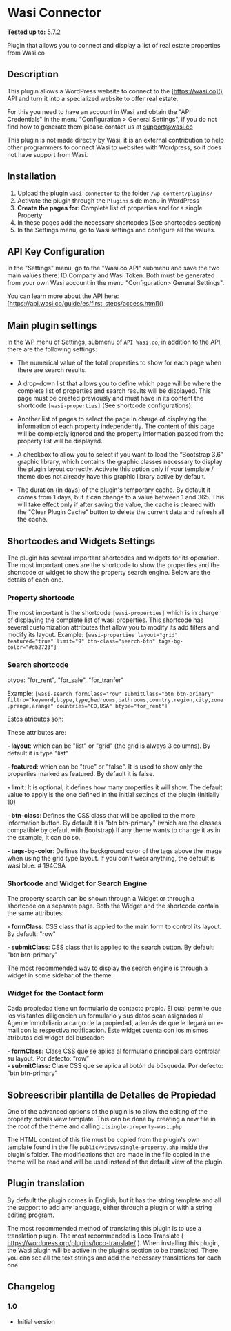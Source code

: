 # Wasi Connector #
**Tested up to:** 5.7.2

Plugin that allows you to connect and display a list of real estate properties from Wasi.co

## Description ##

This plugin allows a WordPress website to connect to the [https://wasi.co]() API and turn it into a specialized website to offer real estate.

For this you need to have an account in Wasi and obtain the "API Credentials" in the menu "Configuration > General Settings", if you do not find how to generate them please contact us at [support@wasi.co]()

This plugin is not made directly by Wasi, it is an external contribution to help other programmers to connect Wasi to websites with Wordpress, so it does not have support from Wasi.


## Installation ##

1. Upload the plugin `wasi-connector` to the folder `/wp-content/plugins/`
2. Activate the plugin through the `Plugins` side menu in WordPress
3. **Create the pages for**: Complete list of properties and for a single Property
4. In these pages add the necessary shortcodes (See shortcodes section)
5. In the Settings menu, go to Wasi settings and configure all the values.


## API Key Configuration ##

In the "Settings" menu, go to the "Wasi.co API" submenu and save the two main values there: ID Company and Wasi Token. Both must be generated from your own Wasi account in the menu "Configuration> General Settings".

You can learn more about the API here: [https://api.wasi.co/guide/es/first_steps/access.html]()


## Main plugin settings ##

In the WP menu of Settings, submenu of `API Wasi.co`, in addition to the API, there are the following settings:

- The numerical value of the total properties to show for each page when there are search results.

- A drop-down list that allows you to define which page will be where the complete list of properties and search results will be displayed. This page must be created previously and must have in its content the shortcode `[wasi-properties]` (See shortcode configurations).

- Another list of pages to select the page in charge of displaying the information of each property independently. The content of this page will be completely ignored and the property information passed from the property list will be displayed.
- A checkbox to allow you to select if you want to load the “Bootstrap 3.6” graphic library, which contains the graphic classes necessary to display the plugin layout correctly. Activate this option only if your template / theme does not already have this graphic library active by default.
- The duration (in days) of the plugin's temporary cache. By default it comes from 1 days, but it can change to a value between 1 and 365. This will take effect only if after saving the value, the cache is cleared with the "Clear Plugin Cache" button to delete the current data and refresh all the cache.

## Shortcodes and Widgets Settings ##

The plugin has several important shortcodes and widgets for its operation. The most important ones are the shortcode to show the properties and the shortcode or widget to show the property search engine. Below are the details of each one.


### Property shortcode ###

The most important is the shortcode `[wasi-properties]` which is in charge of displaying the complete list of wasi properties. This shortcode has several customization attributes that allow you to modify its add filters and modify its layout.
Example: `[wasi-properties layout="grid" featured="true" limit="9" btn-class="search-btn" tags-bg-color="#db2723"]`

### Search shortcode ###
btype: "for_rent", "for_sale", "for_tranfer"

Example:
`[wasi-search formClass="row" submitClass="btn btn-primary" filtro="keyword,btype,type,bedrooms,bathrooms,country,region,city,zone,prange,arange" countries="CO,USA" btype="for_rent"]`


Estos atributos son:

These attributes are:

**- layout**: which can be "list" or "grid" (the grid is always 3 columns). By default it is type "list"

**- featured**: which can be "true" or "false". It is used to show only the properties marked as featured. By default it is false.

**- limit**: It is optional, it defines how many properties it will show. The default value to apply is the one defined in the initial settings of the plugin (Initially 10)

**- btn-class**: Defines the CSS class that will be applied to the more information button. By default it is "btn btn-primary" (which are the classes compatible by default with Bootstrap) If any theme wants to change it as in the example, it can do so.

**- tags-bg-color**: Defines the background color of the tags above the image when using the grid type layout. If you don't wear anything, the default is wasi blue: # 194C9A


### Shortcode and Widget for Search Engine ###

The property search can be shown through a Widget or through a shortcode on a separate page. Both the Widget and the shortcode contain the same attributes:

**- formClass**: CSS class that is applied to the main form to control its layout. By default: "row"

**- submitClass**: CSS class that is applied to the search button. By default: "btn btn-primary"

The most recommended way to display the search engine is through a widget in some sidebar of the theme.

### Widget for the Contact form ###

Cada propiedad tiene un formulario de contacto propio. El cual permite que los visitantes diligencien un formulario y sus datos sean asignados al Agente Inmobiliario a cargo de la propiedad, además de que le llegará un e-mail con la respectiva notificación.
Este widget cuenta con los mismos atributos del widget del buscador:

**- formClass:** Clase CSS que se aplica al formulario principal para controlar su layout. Por defecto: “row”  
**- submitClass:** Clase CSS que se aplica al botón de búsqueda. Por defecto: “btn btn-primary”

## Sobreescribir plantilla de Detalles de Propiedad ##

One of the advanced options of the plugin is to allow the editing of the property details view template. This can be done by creating a new file in the root of the theme and calling `itsingle-property-wasi.php`

The HTML content of this file must be copied from the plugin's own template found in the file `public/views/single-property.php` inside the plugin's folder. The modifications that are made in the file copied in the theme will be read and will be used instead of the default view of the plugin.

## Plugin translation ##

By default the plugin comes in English, but it has the string template and all the support to add any language, either through a plugin or with a string editing program.

The most recommended method of translating this plugin is to use a translation plugin. The most recommended is Loco Translate ( https://wordpress.org/plugins/loco-translate/ ). When installing this plugin, the Wasi plugin will be active in the plugins section to be translated. There you can see all the text strings and add the necessary translations for each one.

## Changelog ##

### 1.0 ###
* Initial version


